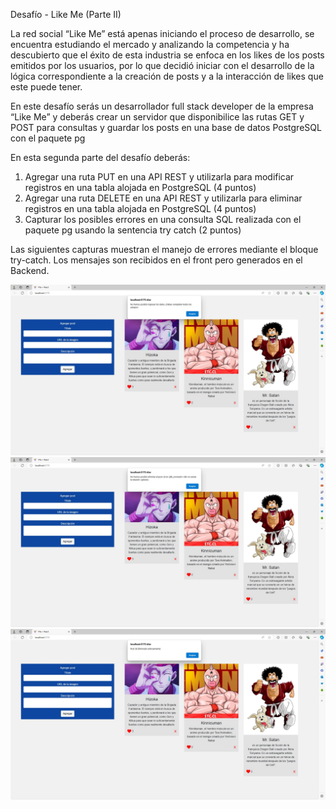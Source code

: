 Desafío - Like Me (Parte II)

La red social “Like Me” está apenas iniciando el proceso de desarrollo, se encuentra estudiando el mercado y analizando la competencia y ha descubierto que el éxito de esta industria se enfoca en los likes de los posts emitidos por los usuarios, por lo que decidió iniciar con el desarrollo de la lógica correspondiente a la creación de posts y a la interacción de likes que este puede tener.

En este desafío serás un desarrollador full stack developer de la empresa “Like Me” y deberás crear un servidor que disponibilice las rutas GET y POST para consultas y guardar los posts en una base de datos PostgreSQL con el paquete pg

En esta segunda parte del desafío deberás:
1. Agregar una ruta PUT en una API REST y utilizarla para modificar registros en una
tabla alojada en PostgreSQL (4 puntos)
2. Agregar una ruta DELETE en una API REST y utilizarla para eliminar registros en una
tabla alojada en PostgreSQL (4 puntos)
3. Capturar los posibles errores en una consulta SQL realizada con el paquete pg
usando la sentencia try catch (2 puntos)

Las siguientes capturas muestran el manejo de errores mediante el bloque try-catch. Los mensajes son recibidos en el front pero generados en el Backend.

![screenshot](trycatch-1.jpg)
![screenshot](trycatch-2.jpg)
![screenshot](trycatch-3.jpg)